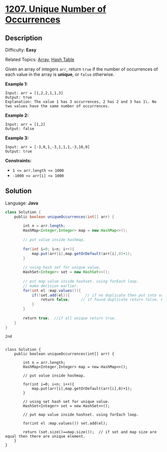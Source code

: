 # [1207\. Unique Number of Occurrences](https://leetcode.com/problems/unique-number-of-occurrences/)

## Description

Difficulty: **Easy**  

Related Topics: [Array](https://leetcode.com/tag/array/), [Hash Table](https://leetcode.com/tag/hash-table/)


Given an array of integers `arr`, return `true` if the number of occurrences of each value in the array is **unique**, or `false` otherwise.

**Example 1:**

```
Input: arr = [1,2,2,1,1,3]
Output: true
Explanation: The value 1 has 3 occurrences, 2 has 2 and 3 has 1\. No two values have the same number of occurrences.
```

**Example 2:**

```
Input: arr = [1,2]
Output: false
```

**Example 3:**

```
Input: arr = [-3,0,1,-3,1,1,1,-3,10,0]
Output: true
```

**Constraints:**

*   `1 <= arr.length <= 1000`
*   `-1000 <= arr[i] <= 1000`


## Solution

Language: **Java**

```java
class Solution {
    public boolean uniqueOccurrences(int[] arr) {
        
        int n = arr.length;
        HashMap<Integer,Integer> map = new HashMap<>();
        
        // put value inside hashmap.
        
        for(int i=0; i<n; i++){
            map.put(arr[i],map.getOrDefault(arr[i],0)+1);
        }
        
        // using hash set for unique value.
        HashSet<Integer> set = new HashSet<>();
        
        // put map value inside hashset. using forEach loop.
        // make decision earlier.
        for(int el :map.values()){
            if(!set.add(el)){       // if no duplicate then put into set.
                return false;     // if found duplicate return false. keep putting until not duplicate found.
            }
        } 
        
        return true;  //if all unique return true.
    }
}
```




`` 2nd ``

```

class Solution {
    public boolean uniqueOccurrences(int[] arr) {
        
        int n = arr.length;
        HashMap<Integer,Integer> map = new HashMap<>();
        
        // put value inside hashmap.
        
        for(int i=0; i<n; i++){
            map.put(arr[i],map.getOrDefault(arr[i],0)+1);
        }
        
        // using set hash set for unique value.
        HashSet<Integer> set = new HashSet<>();
        
        // put map value inside hashset. using forEach loop.
        
        for(int el :map.values()) set.add(el);
        
        return (set.size()==map.size());  // if set and map size are equal then there are unique element.
    }
}

```


